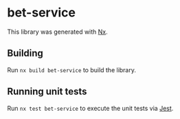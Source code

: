 # bet-service

This library was generated with [Nx](https://nx.dev).

## Building

Run `nx build bet-service` to build the library.

## Running unit tests

Run `nx test bet-service` to execute the unit tests via [Jest](https://jestjs.io).
